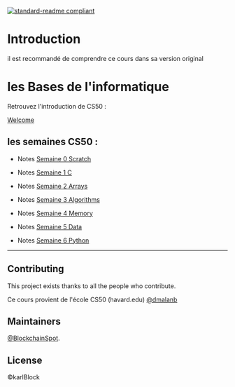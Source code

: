 
[![standard-readme compliant](https://img.shields.io/badge/readme%20style-standard-brightgreen.svg?style=flat-square)](https://github.com/BlockchainSpot/standard-readme)

# Introduction 

il est recommandé de comprendre ce cours dans sa version original

# les Bases de l'informatique

Retrouvez l'introduction de CS50 :

[Welcome](https://cs50.harvard.edu/x/2022/)

## les semaines CS50 : 

- Notes [Semaine 0 Scratch](https://github.com/BlockchainSpot/Formation-Blockchain/tree/main/0%20-%20Science%20Informatique%20CS50/Week0%20-%20Scratch)

- Notes [Semaine 1 C](https://github.com/BlockchainSpot/Formation-Blockchain/tree/main/0%20-%20Science%20Informatique%20CS50/Week1%20-%20C)

- Notes [Semaine 2 Arrays](https://github.com/BlockchainSpot/Formation-Blockchain/tree/main/0%20-%20Science%20Informatique%20CS50/Week2%20-%20Arrays)

- Notes [Semaine 3 Algorithms](https://github.com/BlockchainSpot/Formation-Blockchain/tree/main/0%20-%20Science%20Informatique%20CS50/Week3%20-%20Algorithms)

- Notes [Semaine 4 Memory](https://github.com/BlockchainSpot/Formation-Blockchain/blob/main/0%20-%20Computer%20Science%20CS50/Week4/README.md)


- Notes [Semaine 5 Data](https://github.com/BlockchainSpot/Formation-Blockchain/tree/main/0%20-%20Science%20Informatique%20CS50/Week5%20-%20%20Data)

- Notes [Semaine 6 Python](https://github.com/BlockchainSpot/Formation-Blockchain/tree/main/0%20-%20Science%20Informatique%20CS50/Week6%20-%20Python)

---

## Contributing

This project exists thanks to all the people who contribute.

Ce cours provient de l'école CS50 (havard.edu) [@dmalanb](https://github.com/dmalan)


## Maintainers

[@BlockchainSpot](https://github.com/BlockchainSpot).

## License

©karlBlock
